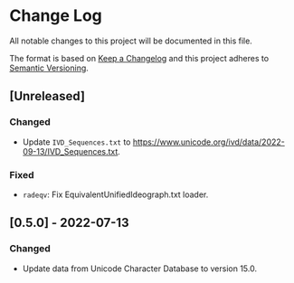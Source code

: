 # Change Log

All notable changes to this project will be documented in this file.

The format is based on [Keep a Changelog](http://keepachangelog.com/)
and this project adheres to [Semantic Versioning](http://semver.org/).

## [Unreleased]
### Changed
- Update `IVD_Sequences.txt` to <https://www.unicode.org/ivd/data/2022-09-13/IVD_Sequences.txt>.
### Fixed
- `radeqv`: Fix EquivalentUnifiedIdeograph.txt loader.

## [0.5.0] - 2022-07-13
### Changed
- Update data from Unicode Character Database to version 15.0.
